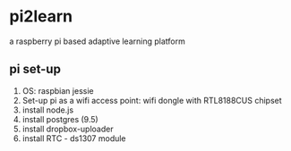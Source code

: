 # pi2learn
a raspberry pi based adaptive learning platform


## pi set-up

1. OS: raspbian jessie
2. Set-up pi as a wifi access point: wifi dongle with RTL8188CUS chipset
3. install node.js
4. install postgres (9.5)
5. install dropbox-uploader
6. install RTC - ds1307 module
